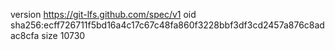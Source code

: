 version https://git-lfs.github.com/spec/v1
oid sha256:ecff726711f5bd16a4c17c67c48fa860f3228bbf3df3cd2457a876c8adac8cfa
size 10730
